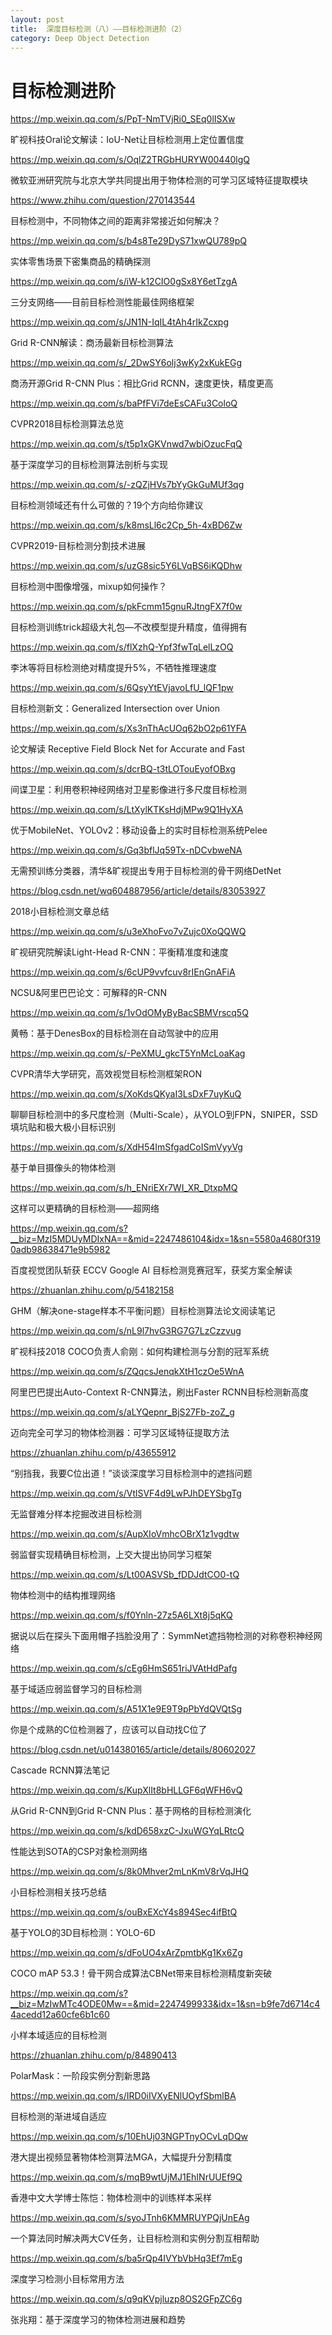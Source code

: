 ```yaml
---
layout: post
title:  深度目标检测（八）——目标检测进阶（2）
category: Deep Object Detection 
---
```


# 目标检测进阶

https://mp.weixin.qq.com/s/PpT-NmTVjRi0_SEq0lISXw

旷视科技Oral论文解读：IoU-Net让目标检测用上定位置信度

https://mp.weixin.qq.com/s/OqlZ2TRGbHURYW00440lgQ

微软亚洲研究院与北京大学共同提出用于物体检测的可学习区域特征提取模块

https://www.zhihu.com/question/270143544

目标检测中，不同物体之间的距离非常接近如何解决？

https://mp.weixin.qq.com/s/b4s8Te29DyS71xwQU789pQ

实体零售场景下密集商品的精确探测

https://mp.weixin.qq.com/s/iW-k12CIO0gSx8Y6etTzgA

三分支网络——目前目标检测性能最佳网络框架

https://mp.weixin.qq.com/s/JN1N-IqIL4tAh4rIkZcxpg

Grid R-CNN解读：商汤最新目标检测算法

https://mp.weixin.qq.com/s/_2DwSY6olj3wKy2xKukEGg

商汤开源Grid R-CNN Plus：相比Grid RCNN，速度更快，精度更高

https://mp.weixin.qq.com/s/baPfFVi7deEsCAFu3ColoQ

CVPR2018目标检测算法总览

https://mp.weixin.qq.com/s/t5p1xGKVnwd7wbiOzucFqQ

基于深度学习的目标检测算法剖析与实现

https://mp.weixin.qq.com/s/-zQZjHVs7bYyGkGuMUf3qg

目标检测领域还有什么可做的？19个方向给你建议

https://mp.weixin.qq.com/s/k8msLl6c2Cp_5h-4xBD6Zw

CVPR2019-目标检测分割技术进展

https://mp.weixin.qq.com/s/uzG8sic5Y6LVqBS6iKQDhw

目标检测中图像增强，mixup如何操作？

https://mp.weixin.qq.com/s/pkFcmm15gnuRJtngFX7f0w

目标检测训练trick超级大礼包—不改模型提升精度，值得拥有

https://mp.weixin.qq.com/s/flXzhQ-Ypf3fwTqLelLzOQ

李沐等将目标检测绝对精度提升5%，不牺牲推理速度

https://mp.weixin.qq.com/s/6QsyYtEVjavoLfU_lQF1pw

目标检测新文：Generalized Intersection over Union

https://mp.weixin.qq.com/s/Xs3nThAcUOq62bO2p61YFA

论文解读 Receptive Field Block Net for Accurate and Fast

https://mp.weixin.qq.com/s/dcrBQ-t3tLOTouEyofOBxg

间谍卫星：利用卷积神经网络对卫星影像进行多尺度目标检测

https://mp.weixin.qq.com/s/LtXylKTKsHdjMPw9Q1HyXA

优于MobileNet、YOLOv2：移动设备上的实时目标检测系统Pelee

https://mp.weixin.qq.com/s/Gq3bflJq59Tx-nDCvbweNA

无需预训练分类器，清华&旷视提出专用于目标检测的骨干网络DetNet

https://blog.csdn.net/wq604887956/article/details/83053927

2018小目标检测文章总结

https://mp.weixin.qq.com/s/u3eXhoFvo7vZujc0XoQQWQ

旷视研究院解读Light-Head R-CNN：平衡精准度和速度

https://mp.weixin.qq.com/s/6cUP9vvfcuv8rIEnGnAFiA

NCSU&阿里巴巴论文：可解释的R-CNN

https://mp.weixin.qq.com/s/1vOdOMyByBacSBMVrscq5Q

黄畅：基于DenesBox的目标检测在自动驾驶中的应用

https://mp.weixin.qq.com/s/-PeXMU_gkcT5YnMcLoaKag

CVPR清华大学研究，高效视觉目标检测框架RON

https://mp.weixin.qq.com/s/XoKdsQKyaI3LsDxF7uyKuQ

聊聊目标检测中的多尺度检测（Multi-Scale），从YOLO到FPN，SNIPER，SSD填坑贴和极大极小目标识别

https://mp.weixin.qq.com/s/XdH54ImSfgadCoISmVyyVg

基于单目摄像头的物体检测

https://mp.weixin.qq.com/s/h_ENriEXr7WI_XR_DtxpMQ

这样可以更精确的目标检测——超网络

https://mp.weixin.qq.com/s?__biz=MzI5MDUyMDIxNA==&mid=2247486104&idx=1&sn=5580a4680f3190adb98638471e9b5982

百度视觉团队斩获 ECCV Google AI 目标检测竞赛冠军，获奖方案全解读

https://zhuanlan.zhihu.com/p/54182158

GHM（解决one-stage样本不平衡问题）目标检测算法论文阅读笔记

https://mp.weixin.qq.com/s/nL9l7hvG3RG7G7LzCzzvug

旷视科技2018 COCO负责人俞刚：如何构建检测与分割的冠军系统

https://mp.weixin.qq.com/s/ZQqcsJenqkXtH1czOe5WnA

阿里巴巴提出Auto-Context R-CNN算法，刷出Faster RCNN目标检测新高度

https://mp.weixin.qq.com/s/aLYQepnr_BjS27Fb-zoZ_g

迈向完全可学习的物体检测器：可学习区域特征提取方法

https://zhuanlan.zhihu.com/p/43655912

“别挡我，我要C位出道！”谈谈深度学习目标检测中的遮挡问题

https://mp.weixin.qq.com/s/VtlSVF4d9LwPJhDEYSbgTg

无监督难分样本挖掘改进目标检测

https://mp.weixin.qq.com/s/AupXIoVmhcOBrX1z1vgdtw

弱监督实现精确目标检测，上交大提出协同学习框架

https://mp.weixin.qq.com/s/Lt00ASVSb_fDDJdtCO0-tQ

物体检测中的结构推理网络

https://mp.weixin.qq.com/s/f0Ynln-27z5A6LXt8j5qKQ

据说以后在探头下面用帽子挡脸没用了：SymmNet遮挡物检测的对称卷积神经网络

https://mp.weixin.qq.com/s/cEg6HmS651riJVAtHdPafg

基于域适应弱监督学习的目标检测

https://mp.weixin.qq.com/s/A51X1e9E9T9pPbYdQVQtSg

你是个成熟的C位检测器了，应该可以自动找C位了

https://blog.csdn.net/u014380165/article/details/80602027

Cascade RCNN算法笔记

https://mp.weixin.qq.com/s/KupXlIt8bHLLGF6qWFH6vQ

从Grid R-CNN到Grid R-CNN Plus：基于网格的目标检测演化

https://mp.weixin.qq.com/s/kdD658xzC-JxuWGYqLRtcQ

性能达到SOTA的CSP对象检测网络

https://mp.weixin.qq.com/s/8k0Mhver2mLnKmV8rVqJHQ

小目标检测相关技巧总结

https://mp.weixin.qq.com/s/ouBxEXcY4s894Sec4ifBtQ

基于YOLO的3D目标检测：YOLO-6D

https://mp.weixin.qq.com/s/dFoUO4xArZpmtbKg1Kx6Zg

COCO mAP 53.3！骨干网合成算法CBNet带来目标检测精度新突破

https://mp.weixin.qq.com/s?__biz=MzIwMTc4ODE0Mw==&mid=2247499933&idx=1&sn=b9fe7d6714c44acedd12a60cfe6b1c60

小样本域适应的目标检测

https://zhuanlan.zhihu.com/p/84890413

PolarMask：一阶段实例分割新思路

https://mp.weixin.qq.com/s/IRD0iIVXyENlUOyfSbmlBA

目标检测的渐进域自适应

https://mp.weixin.qq.com/s/10EhUj03NGPTnyOCvLqDQw

港大提出视频显著物体检测算法MGA，大幅提升分割精度

https://mp.weixin.qq.com/s/mqB9wtUjMJ1EhINrUUEf9Q

香港中文大学博士陈恺：物体检测中的训练样本采样

https://mp.weixin.qq.com/s/syoJTnh6KMMRUYPQjUnEAg

一个算法同时解决两大CV任务，让目标检测和实例分割互相帮助

https://mp.weixin.qq.com/s/ba5rQp4IVYbVbHq3Ef7mEg

深度学习检测小目标常用方法

https://mp.weixin.qq.com/s/q9qKVpjluzp8OS2GFpZC6g

张兆翔：基于深度学习的物体检测进展和趋势
